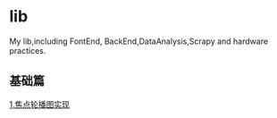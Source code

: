 # lib
My lib,including FontEnd, BackEnd,DataAnalysis,Scrapy and hardware practices.



## 基础篇

[1.焦点轮播图实现](https://github.com/huixiongyu/lib/tree/master/FontEnd/Basic/anoSlide)


